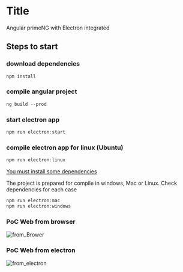 # Title
Angular primeNG with Electron integrated

## Steps to start

### download dependencies
```javascript
npm install
```

### compile angular project
```javascript
ng build --prod
```

### start electron app
```javascript
npm run electron:start
```

### compile electron app for linux (Ubuntu)
```javascript
npm run electron:linux
```

[You must install some dependencies](https://www.electronjs.org/docs/development/build-instructions-linux)

The project is prepared for compile in windows, Mac or Linux. Check dependencies for each case
```javascript
npm run electron:mac
npm run electron:windows
```

### PoC Web from browser
![from_Brower](https://user-images.githubusercontent.com/1216181/99386156-4b823600-28d2-11eb-88bf-c3facb34296c.png)

### PoC Web from electron
![from_electron](https://user-images.githubusercontent.com/1216181/99386214-6785d780-28d2-11eb-9e57-2c7343e626f8.png)
